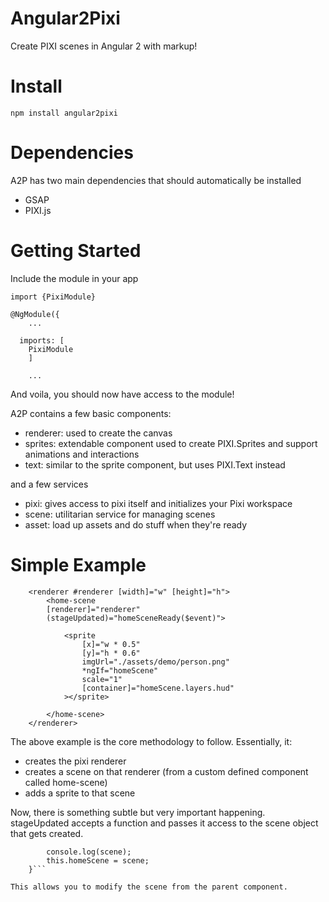 # Angular2Pixi

Create PIXI scenes in Angular 2 with markup!

# Install

```npm install angular2pixi```

# Dependencies

A2P has two main dependencies that should automatically be installed

- GSAP
- PIXI.js

# Getting Started

Include the module in your app

```
import {PixiModule}

@NgModule({
	...
	
  imports: [
	PixiModule
	]
	
	...

```

And voila, you should now have access to the module!


A2P contains a few basic components:

- renderer: used to create the canvas
- sprites: extendable component used to create PIXI.Sprites and support animations and interactions
- text: similar to the sprite component, but uses PIXI.Text instead

and a few services

- pixi: gives access to pixi itself and initializes your Pixi workspace
- scene: utilitarian service for managing scenes
- asset: load up assets and do stuff when they're ready

# Simple Example

```
	<renderer #renderer [width]="w" [height]="h">
		<home-scene
		[renderer]="renderer"
		(stageUpdated)="homeSceneReady($event)">
			
			<sprite
				[x]="w * 0.5"
				[y]="h * 0.6"
				imgUrl="./assets/demo/person.png"
				*ngIf="homeScene"
				scale="1"
				[container]="homeScene.layers.hud"
			></sprite>
			
		</home-scene>
	</renderer>
```
The above example is the core methodology to follow. Essentially, it:

- creates the pixi renderer
- creates a scene on that renderer (from a custom defined component called home-scene)
- adds a sprite to that scene

Now, there is something subtle but very important happening. stageUpdated accepts a function and passes it access to the scene object that gets created. 

```	homeSceneReady(scene){
		console.log(scene);
		this.homeScene = scene;
	}```
	
This allows you to modify the scene from the parent component. 